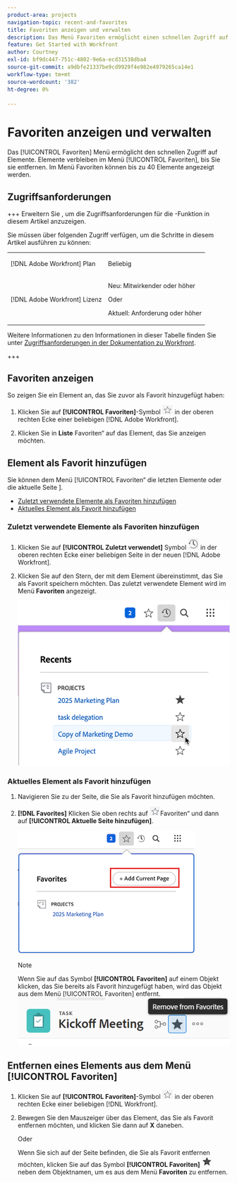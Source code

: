 ```yaml
---
product-area: projects
navigation-topic: recent-and-favorites
title: Favoriten anzeigen und verwalten
description: Das Menü Favoriten ermöglicht einen schnellen Zugriff auf Elemente. Elemente bleiben im Favoritenmenü, bis Sie sie entfernen. Im Menü Favoriten können bis zu 40 Elemente angezeigt werden.
feature: Get Started with Workfront
author: Courtney
exl-id: bf9dc447-751c-4802-9e6a-ecd31538dba4
source-git-commit: a9dbfe21337be9cd9929f4e982e4979265ca14e1
workflow-type: tm+mt
source-wordcount: '382'
ht-degree: 0%

---
```


# Favoriten anzeigen und verwalten

<!-- Audited: 5/2025 -->

Das [!UICONTROL Favoriten] Menü ermöglicht den schnellen Zugriff auf Elemente. Elemente verbleiben im Menü [!UICONTROL Favoriten], bis Sie sie entfernen. Im Menü Favoriten können bis zu 40 Elemente angezeigt werden.

## Zugriffsanforderungen

+++ Erweitern Sie , um die Zugriffsanforderungen für die -Funktion in diesem Artikel anzuzeigen.

Sie müssen über folgenden Zugriff verfügen, um die Schritte in diesem Artikel ausführen zu können:

<table style="table-layout:auto"> 
 <col> 
 </col> 
 <col> 
 </col> 
 <tbody> 
  <tr> 
   <td role="rowheader">[!DNL Adobe Workfront] Plan</td> 
   <td> <p>Beliebig</p> </td> 
  </tr> 
  <tr> 
   <td role="rowheader">[!DNL Adobe Workfront] Lizenz</td> 
   <td> <p>
      <p>Neu: Mitwirkender oder höher<p>
      <p>Oder</p>
      <p>Aktuell: Anforderung oder höher</p> </td> 
  </tr> 
 </tbody> 
</table>

Weitere Informationen zu den Informationen in dieser Tabelle finden Sie unter [Zugriffsanforderungen in der Dokumentation zu Workfront](/help/quicksilver/administration-and-setup/add-users/access-levels-and-object-permissions/access-level-requirements-in-documentation.md).

+++

## Favoriten anzeigen

So zeigen Sie ein Element an, das Sie zuvor als Favorit hinzugefügt haben:

1. Klicken Sie auf **[!UICONTROL Favoriten]**-Symbol ![Favoriten](assets/favorites-icon.png) in der oberen rechten Ecke einer beliebigen [!DNL Adobe Workfront].

1. Klicken Sie in **Liste** Favoriten“ auf das Element, das Sie anzeigen möchten.

## Element als Favorit hinzufügen

Sie können dem Menü [!UICONTROL Favoriten“ die letzten Elemente oder die aktuelle Seite &#x200B;].

* [Zuletzt verwendete Elemente als Favoriten hinzufügen](#add-recent-items-as-a-favorite)
* [Aktuelles Element als Favorit hinzufügen](#add-the-current-item-as-a-favorite)

### Zuletzt verwendete Elemente als Favoriten hinzufügen

1. Klicken Sie auf **[!UICONTROL Zuletzt verwendet]** Symbol ![Zuletzt verwendet](assets/recents-icon-40x43.png) in der oberen rechten Ecke einer beliebigen Seite in der neuen [!DNL Adobe Workfront].
1. Klicken Sie auf den Stern, der mit dem Element übereinstimmt, das Sie als Favorit speichern möchten. Das zuletzt verwendete Element wird im Menü **Favoriten** angezeigt.

   ![Favorisieren eines aktuellen Artikels](assets/recents-section.png)

### Aktuelles Element als Favorit hinzufügen

1. Navigieren Sie zu der Seite, die Sie als Favorit hinzufügen möchten.
1. **[!DNL Favorites]** Klicken Sie oben rechts auf ![&#x200B; Seite auf &#x200B;](assets/favorites-icon.png)Favoriten“ und dann auf **[!UICONTROL Aktuelle Seite hinzufügen]**.

   ![Aktuelle Seite zu Favoriten hinzufügen](assets/add-current-page.png)

   >[!NOTE]
   >
   >Wenn Sie auf das Symbol **[!UICONTROL Favoriten]** auf einem Objekt klicken, das Sie bereits als Favorit hinzugefügt haben, wird das Objekt aus dem Menü [!UICONTROL Favoriten] entfernt.\
   >![Aus Favoriten entfernen](assets/nwe-remove-from-favorites-350x52.png)

## Entfernen eines Elements aus dem Menü [!UICONTROL Favoriten]

1. Klicken Sie auf **[!UICONTROL Favoriten]**-Symbol ![Favoriten](assets/favorites-icon.png) in der oberen rechten Ecke einer beliebigen [!DNL Workfront].

1. Bewegen Sie den Mauszeiger über das Element, das Sie als Favorit entfernen möchten, und klicken Sie dann auf **X** daneben.

   Oder

   Wenn Sie sich auf der Seite befinden, die Sie als Favorit entfernen möchten, klicken Sie auf das Symbol **[!UICONTROL Favoriten]** ![Favoritensymbol](assets/remove-favorite-icon.png) neben dem Objektnamen, um es aus dem Menü **Favoriten** zu entfernen.
